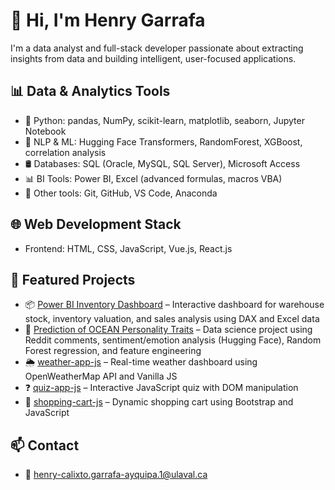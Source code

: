 # 👋 Hi, I'm Henry Garrafa
I'm a data analyst and full-stack developer passionate about extracting insights from data and building intelligent, user-focused applications.

## 📊 Data & Analytics Tools
- 🐍 Python: pandas, NumPy, scikit-learn, matplotlib, seaborn, Jupyter Notebook
- 🧠 NLP & ML: Hugging Face Transformers, RandomForest, XGBoost, correlation analysis
- 🛢️ Databases: SQL (Oracle, MySQL, SQL Server), Microsoft Access
- 📊 BI Tools: Power BI, Excel (advanced formulas, macros VBA)
- 🧰 Other tools: Git, GitHub, VS Code, Anaconda

## 🌐 Web Development Stack
- Frontend: HTML, CSS, JavaScript, Vue.js, React.js

## 📂 Featured Projects
- 📦 [Power BI Inventory Dashboard](https://github.com/HenryGarrafa/logistic-application-powerBI) – Interactive dashboard for warehouse stock, inventory valuation, and sales analysis using DAX and Excel data
- 🧠 [Prediction of OCEAN Personality Traits](https://github.com/HenryGarrafa/prediction-traits-personnalite-reddit) – Data science project using Reddit comments, sentiment/emotion analysis (Hugging Face), Random Forest regression, and feature engineering  
- 🌦️ [weather-app-js](https://github.com/HenryGarrafa/weather-app-js) – Real-time weather dashboard using OpenWeatherMap API and Vanilla JS  
- ❓ [quiz-app-js](https://github.com/HenryGarrafa/quiz-app-js) – Interactive JavaScript quiz with DOM manipulation  
- 🛒 [shopping-cart-js](https://github.com/HenryGarrafa/shopping-cart-js) – Dynamic shopping cart using Bootstrap and JavaScript  

## 📫 Contact
- 📧 henry-calixto.garrafa-ayquipa.1@ulaval.ca
